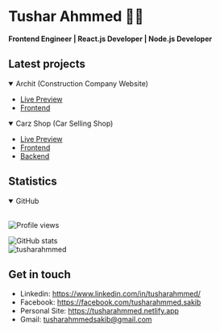 # Tushar Ahmmed 👨‍💻

 __Frontend Engineer | React.js Developer | Node.js Developer__


## Latest projects

<details open>

<summary> Archit (Construction Company Website)</summary>

- [Live Preview](https://architbuilders.netlify.app/)  
- [Frontend](https://github.com/tusharahmmed/archit-frontend)

</details>

<details open>

<summary> Carz Shop (Car Selling Shop)</summary>

- [Live Preview](https://carz-shop.web.app/) 
- [Frontend](https://github.com/tusharahmmed/carz-frontend)
- [Backend](https://github.com/tusharahmmed/carz-server)

</details>

## Statistics
<details open>

<summary> GitHub</summary>
<br/>
 
![Profile views](https://gpvc.arturio.dev/tusharahmmed) 

![GitHub stats](https://github-readme-stats.vercel.app/api?username=tusharahmmed&show_icons=true&bg_color=45,E86445,904E95&title_color=fff&icon_color=fff&text_color=fff)  
<img src="https://github-readme-streak-stats.herokuapp.com/?user=tusharahmmed&theme=algolia" alt="tusharahmmed"  />

</details>

## Get in touch

- Linkedin: https://www.linkedin.com/in/tusharahmmed/
- Facebook: https://facebook.com/tusharahmmed.sakib
- Personal Site: https://tusharahmmed.netlify.app
- Gmail: [tusharahmmedsakib@gmail.com](mailto:tusharahmmedsakib@gmail.com)
